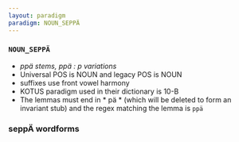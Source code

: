 ```yaml
---
layout: paradigm
paradigm: NOUN_SEPPÄ
---
```

### ` NOUN_SEPPÄ `

* _ppä stems, ppä : p variations_
* Universal POS is NOUN and legacy POS is NOUN
* suffixes use front vowel harmony
* KOTUS paradigm used in their dictionary is 10-B
* The lemmas must end in * pä * (which will be deleted to form an invariant stub) and the regex matching the lemma is ` ppä `

### seppÄ wordforms


